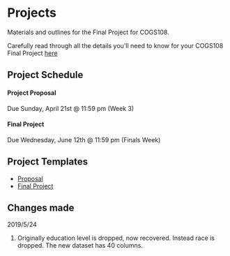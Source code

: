 # Projects 

Materials and outlines for the Final Project for COGS108.

Carefully read through all the details you'll need to know for your COGS108 Final Project [here](https://github.com/COGS108/Projects/blob/master/FinalProject_Guidelines.pdf)

## Project Schedule

#### Project Proposal
Due Sunday, April 21st @ 11:59 pm (Week 3)

#### Final Project
Due Wednesday, June 12th @ 11:59 pm (Finals Week)  

## Project Templates

* [Proposal](https://docs.google.com/document/d/1_M0Zajd00s9r8RNFTWruqngJm0NTHawOqCMWib9C9ys/edit?usp=sharing)
* [Final Project](https://github.com/COGS108/Projects/blob/master/FinalProject.ipynb)

## Changes made
2019/5/24
1. Originally education level is dropped, now recovered. Instead race is dropped.
The new dataset has 40 columns.
